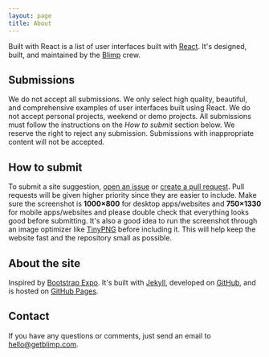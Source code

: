 ```yaml
---
layout: page
title: About
---
```


Built with React is a list of user interfaces built with [React](http://facebook.github.io/react/). It's designed, built, and maintained by the [Blimp](http://blimp.io) crew.


## Submissions
We do not accept all submissions. We only select high quality, beautiful, and comprehensive examples of user interfaces built using React. We do not accept personal projects, weekend or demo projects. All submissions must follow the instructions on the *How to submit* section below. We reserve the right to reject any submission. Submissions with inappropriate content will not be accepted.

## How to submit
To submit a site suggestion, [open an issue](https://github.com/getblimp/built-with-react/issues/new) or [create a pull request](https://github.com/GetBlimp/built-with-react). Pull requests will be given higher priority since they are easier to include. Make sure the screenshot is **1000×800** for desktop apps/websites and **750×1330** for mobile apps/websites and please double check that everything looks good before submitting. It's also a good idea to run the screenshot through an image optimizer like [TinyPNG](https://tinypng.com/) before including it. This will help keep the website fast and the repository small as possible.

## About the site
Inspired by [Bootstrap Expo](http://expo.getbootstrap.com/). It's built with [Jekyll](http://jekyllrb.com), developed on [GitHub](https://github.com/getblimp/built-with-react), and is hosted on [GitHub Pages](https://pages.github.com).

## Contact
If you have any questions or comments, just send an email to [hello@getblimp.com](mailto:hello@getblimp.com).
